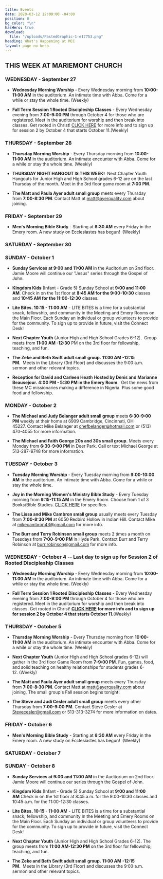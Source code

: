 ```yaml
---
title: Events
date: 2020-03-12 12:09:00 -04:00
position: 0
bg_color: "\n"
hasHero: true
download:
  file: "/uploads/PastedGraphic-1-e17753.png"
heading: What's Happening at MCC
layout: page-no-hero
---
```


## THIS WEEK AT MARIEMONT CHURCH

### WEDNESDAY - September 27
* **Wednesday Morning Worship** - Every Wednesday morning from **10:00-11:00 AM** in the auditorium. An intimate time with Abba. Come for a while or stay the whole time. (Weekly)

* **Fall Term Session 1 Rooted Discipleship Classes** - Every Wednesday evening from **7:00-9:00 PM** through October 4 for those who are registered. Meet in the auditorium for worship and then break into classes. Get rooted in Christ! [CLICK HERE](https://mariemontchurch.org/rooted-discipleship/) for more info and to sign up for session 2 by October 4 that starts October 11.(Weekly)

### THURSDAY - September 28
* **Thursday Morning Worship** - Every Thursday morning from **10:00-11:00 AM** in the auditorium. An intimate encounter with Abba. Come for a while or stay the whole time. (Weekly)


* **THURSDAY NIGHT HANGOUT IS THIS WEEK!**  Next Chapter Youth Hangouts for Junior High and High School grades 6-12 are on the last Thursday of the month. Meet in the 3rd floor game room at **7:00 PM**.


* **The Matt and Paula Ayer adult small group** meets every Thursday from **7:00-8:30 PM**. Contact Matt at matt@ayerquality.com about joining.


### FRIDAY - September 29
* **Men's Morning Bible Study** - Starting at **6:30 AM** every Friday in the Emery room. A new study on Ecclesiastes has begun!  (Weekly)

### SATURDAY - September 30



### SUNDAY - October 1
* **Sunday Services at 9:00 and 11:00 AM** in the Auditorium on 2nd floor. Jamie Moore will continue our "Jesus" series through the Gospel of John.

* **Kingdom Kids** (Infant - Grade 5) Sunday School at **9:00 and 11:00 AM**. Check in on the 1st floor at **8:45 AM for the 9:00-10:30** classes and **10:45 AM for the 11:00-12:30** classes.

* **Lite Bites. 10:15 - 11:00 AM** - LITE BITES is a time for a substantial snack, fellowship, and community in the Meeting and Emery Rooms on the Main Floor. Each Sunday an individual or group volunteers to provide for the community. To sign up to provide in future, visit the Connect Desk!

* **Next Chapter Youth** (Junior High and High School Grades 6-12).  Group meets from **11:00 AM -12:30** PM on the 3rd floor for fellowship, teaching, and fun.

* **The Zeke and Beth Swift adult small group.** **11:00 AM -12:15 PM**.  Meets in the Library (3rd Floor) and discusses the 9:00 a.m. sermon and other relevant topics.

* **Reception for David and Carleen Heath Hosted by Denis and Marianne Beausejour.** **4:00 PM - 5:30 PM in the Emery Room**.  Get the news from these MC missionaries making a difference in Nigeria.  Plus some good food and fellowship. 


### MONDAY - October 2
* **The Michael and Judy Belanger adult small group** meets **6:30-9:00 PM** weekly at their home at 6909 Cambridge, Cincinnati, OH 45227. Contact Mike Belanger at chefbelanger@hotmail.com or (513) 470-4055 for more information. 

* **The Michael and Faith George 20s and 30s small group.** Meets every Monday from **6:30-9:00 PM** in Deer Park. Call or text Michael George at 513-287-9748 for more information.

### TUESDAY - October 3
* **Tuesday Morning Worship** - Every Tuesday morning from **9:00-10:00 AM** in the auditorium. An intimate time with Abba. Come for a while or stay the whole time. 

* **Joy in the Morning Women's Ministry Bible Study** - Every Tuesday morning from **9:15-11:15 AM** in the Emery Room. Choose from 1 of 3 Books/Bible Studies. [CLICK HERE](https://mariemontchurch.org/womens-ministry/) for specifics.

* **The Lissa and Mike Cambron small group** usually meets every Tuesday from **7:00-8:30 PM** at 6050 Redbird Hollow in Indian Hill. Contact Mike at mikecambron43@gmail.com for more info.

* **The Burr and Terry Robinson small group** meets 2 times a month on Tuesdays from **7:00-9:00 PM** in Hyde Park. Contact Burr and Terry Robinson at burr.robinson@gmail.com for more info.

### WEDNESDAY - October 4 -- Last day to sign up for Session 2 of Rooted Discipleship Classes
* **Wednesday Morning Worship** - Every Wednesday morning from **10:00-11:00 AM** in the auditorium. An intimate time with Abba. Come for a while or stay the whole time. (Weekly)

* **Fall Term Session 1 Rooted Discipleship Classes** - Every Wednesday evening from **7:00-9:00 PM** through October 4 for those who are registered. Meet in the auditorium for worship and then break into classes. Get rooted in Christ! **[CLICK HERE](https://mariemontchurch.org/rooted-discipleship/) for more info and to sign up for session 2 by October 4 that starts October 11**.(Weekly)

### THURSDAY - October 5
* **Thursday Morning Worship** - Every Thursday morning from **10:00-11:00 AM** in the auditorium. An intimate encounter with Abba. Come for a while or stay the whole time. (Weekly)


* **Next Chapter Youth** (Junior High and High School grades 6-12) will gather in the 3rd floor Game Room from **7-9:00 PM**. Fun, games, food, and solid teaching on healthy relationships for students grades 6-12. (Weekly)

* **The Matt and Paula Ayer adult small group** meets every Thursday from **7:00-8:30 PM**. Contact Matt at matt@ayerquality.com about joining. The small group's Fall session begins tonight!

* **The Steve and Judi Cesler adult small group** meets every other Thursday from **7:00-9:00 PM**. Contact Steve Cesler at Stevecesler@gmail.com or 513-313-3274 for more information on dates. 


### FRIDAY - October 6
* **Men's Morning Bible Study** - Starting at **6:30 AM** every Friday in the Emery room. A new study on Ecclesiastes has begun!  (Weekly)

### SATURDAY - October 7
    

### SUNDAY - October 8
* **Sunday Services at **9:00 and 11:00 AM**** in the Auditorium on 2nd floor. Jamie Moore will continue our series through the Gospel of John.

* **Kingdom Kids** (Infant - Grade 5) Sunday School at **9:00 and 11:00 AM** Check in on the 1st floor at 8:45 a.m. for the 9:00-10:30 classes and 10:45 a.m. for the 11:00-12:30 classes.

* **Lite Bites. 10:15 - 11:00 AM** - LITE BITES is a time for a substantial snack, fellowship, and community in the Meeting and Emery Rooms on the Main Floor. Each Sunday an individual or group volunteers to provide for the community. To sign up to provide in future, visit the Connect Desk!

* **Next Chapter Youth** (Junior High and High School Grades 6-12). The group meets from **11:00 AM-12:30 PM** on the 3rd floor for fellowship, teaching, and fun.

* **The Zeke and Beth Swift adult small group.** **11:00 AM -12:15 PM**.  Meets in the Library (3rd Floor) and discusses the 9:00 a.m. sermon and other relevant topics.